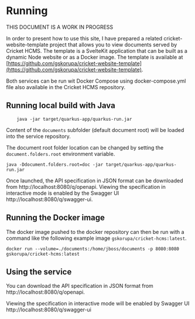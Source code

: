 <!-- metadata
keyword:running
-->
# Running

THIS DOCUMENT IS A WORK IN PROGRESS

In order to present how to use this site, I have prepared a related cricket-website-template project that allows you to view documents served by Cricket HCMS. The template is a SvelteKit application that can be built as a dynamic Node website or as a Docker image. The template is available at [https://github.com/gskorupa/cricket-website-template](https://github.com/gskorupa/cricket-website-template).

Both services can be run wit Docker Compose using docker-compose.yml file also available in the Cricket HCMS repository.

## Running local build with Java

```shell
    java -jar target/quarkus-app/quarkus-run.jar
```
Content of the `documents` subfolder (default document root) will be loaded into the service repository.

The document root folder location can be changed by setting the `document.folders.root`
environment variable.
```
java -Ddocument.folders.root=doc -jar target/quarkus-app/quarkus-run.jar
```

Once launched, the API specification in JSON format can be downloaded from http://localhost:8080/q/openapi.
Viewing the specification in interactive mode is enabled by the Swagger UI http://localhost:8080/q/swagger-ui.

## Running the Docker image

The docker image pushed to the docker repository can then be run with a command like the following example image `gskorupa/cricket-hcms:latest`.

```shell
docker run --volume=./documents:/home/jboss/documents -p 8080:8080 gskorupa/cricket-hcms:latest
```

## Using the service

You can download the API specification in JSON format from http://localhost:8080/q/openapi.

Viewing the specification in interactive mode will be enabled by Swagger UI http://localhost:8080/q/swagger-ui
